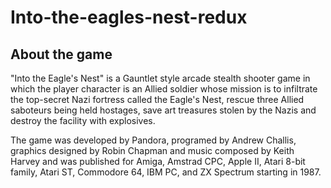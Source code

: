 # Into-the-eagles-nest-redux
## About the game
"Into the Eagle's Nest" is a Gauntlet style arcade stealth shooter game in which the player character is an Allied soldier whose mission is to infiltrate the top-secret Nazi fortress called the Eagle's Nest, rescue three Allied saboteurs being held hostages, save art treasures stolen by the Nazis and destroy the facility with explosives.

The game was developed by Pandora, programed by Andrew Challis, graphics designed by Robin Chapman and music composed by Keith Harvey and was published for Amiga, Amstrad CPC, Apple II, Atari 8-bit family, Atari ST, Commodore 64, IBM PC, and ZX Spectrum starting in 1987. 
